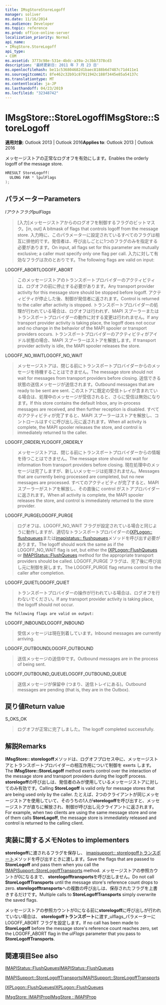 ```yaml
---
title: IMsgStoreStoreLogoff
manager: soliver
ms.date: 11/16/2014
ms.audience: Developer
ms.topic: reference
ms.prod: office-online-server
localization_priority: Normal
api_name:
- IMsgStore.StoreLogoff
api_type:
- COM
ms.assetid: 3773c98e-531e-4bdc-a39a-2c3bb7378cd3
description: '最終更新日: 2011 年 7 月 23 日'
ms.openlocfilehash: be11c536804682d1baec8188b6d7487c71d411e1
ms.sourcegitcommit: 8fe462c32b91c87911942c188f3445e85a54137c
ms.translationtype: MT
ms.contentlocale: ja-JP
ms.lasthandoff: 04/23/2019
ms.locfileid: "32348742"
---
```

# <a name="imsgstorestorelogoff"></a><span data-ttu-id="1bf1e-103">IMsgStore::StoreLogoff</span><span class="sxs-lookup"><span data-stu-id="1bf1e-103">IMsgStore::StoreLogoff</span></span>

  
  
<span data-ttu-id="1bf1e-104">**適用対象**: Outlook 2013 | Outlook 2016</span><span class="sxs-lookup"><span data-stu-id="1bf1e-104">**Applies to**: Outlook 2013 | Outlook 2016</span></span> 
  
<span data-ttu-id="1bf1e-105">メッセージストアの正常なログオフを有効にします。</span><span class="sxs-lookup"><span data-stu-id="1bf1e-105">Enables the orderly logoff of the message store.</span></span>
  
```cpp
HRESULT StoreLogoff(
  ULONG FAR * lpulFlags
);
```

## <a name="parameters"></a><span data-ttu-id="1bf1e-106">パラメーター</span><span class="sxs-lookup"><span data-stu-id="1bf1e-106">Parameters</span></span>

 <span data-ttu-id="1bf1e-107">_lアウトフラグ_</span><span class="sxs-lookup"><span data-stu-id="1bf1e-107">_lpulFlags_</span></span>
  
> <span data-ttu-id="1bf1e-108">[入力]メッセージストアからのログオフを制御するフラグのビットマスク。</span><span class="sxs-lookup"><span data-stu-id="1bf1e-108">[in, out] A bitmask of flags that controls logoff from the message store.</span></span> <span data-ttu-id="1bf1e-109">入力時に、このパラメーターに設定されているすべてのフラグは相互に排他的です。発信者は、呼び出しごとに1つのフラグのみを指定する必要があります。</span><span class="sxs-lookup"><span data-stu-id="1bf1e-109">On input, all flags set for this parameter are mutually exclusive; a caller must specify only one flag per call.</span></span> <span data-ttu-id="1bf1e-110">入力に対して有効なフラグは次のとおりです。</span><span class="sxs-lookup"><span data-stu-id="1bf1e-110">The following flags are valid on input:</span></span>
    
<span data-ttu-id="1bf1e-111">LOGOFF_ABORT</span><span class="sxs-lookup"><span data-stu-id="1bf1e-111">LOGOFF_ABORT</span></span> 
  
> <span data-ttu-id="1bf1e-112">このメッセージストアのトランスポートプロバイダーのアクティビティは、ログオフの前に停止する必要があります。</span><span class="sxs-lookup"><span data-stu-id="1bf1e-112">Any transport provider activity for this message store should be stopped before logoff.</span></span> <span data-ttu-id="1bf1e-113">アクティビティが停止した後、制御が発信者に返されます。</span><span class="sxs-lookup"><span data-stu-id="1bf1e-113">Control is returned to the caller after activity is stopped.</span></span> <span data-ttu-id="1bf1e-114">トランスポートプロバイダーの処理が行われている場合は、ログオフは行われず、MAPI スプーラーまたはトランスポートプロバイダーの動作に対する変更は行われません。</span><span class="sxs-lookup"><span data-stu-id="1bf1e-114">If any transport provider activity is taking place, the logoff does not occur and no change in the behavior of the MAPI spooler or transport providers occurs.</span></span> <span data-ttu-id="1bf1e-115">トランスポートプロバイダーのアクティビティがアイドル状態の場合、MAPI スプーラーはストアを解放します。</span><span class="sxs-lookup"><span data-stu-id="1bf1e-115">If transport provider activity is idle, the MAPI spooler releases the store.</span></span> 
    
<span data-ttu-id="1bf1e-116">LOGOFF_NO_WAIT</span><span class="sxs-lookup"><span data-stu-id="1bf1e-116">LOGOFF_NO_WAIT</span></span> 
  
> <span data-ttu-id="1bf1e-117">メッセージストアは、閉じる前にトランスポートプロバイダーからのメッセージを待機することはできません。</span><span class="sxs-lookup"><span data-stu-id="1bf1e-117">The message store should not wait for messages from transport providers before closing.</span></span> <span data-ttu-id="1bf1e-118">送信できる状態の送信メッセージが送信されます。</span><span class="sxs-lookup"><span data-stu-id="1bf1e-118">Outbound messages that are ready to be sent are sent.</span></span> <span data-ttu-id="1bf1e-119">このストアに既定の受信トレイが含まれている場合は、処理中のメッセージが受信されると、さらに受信は無効になります。</span><span class="sxs-lookup"><span data-stu-id="1bf1e-119">If this store contains the default Inbox, any in-process messages are received, and then further reception is disabled.</span></span> <span data-ttu-id="1bf1e-120">すべてのアクティビティが完了すると、MAPI スプーラーはストアを解放し、コントロールはすぐに呼び出し元に返されます。</span><span class="sxs-lookup"><span data-stu-id="1bf1e-120">When all activity is complete, the MAPI spooler releases the store, and control is immediately returned to the caller.</span></span> 
    
<span data-ttu-id="1bf1e-121">LOGOFF_ORDERLY</span><span class="sxs-lookup"><span data-stu-id="1bf1e-121">LOGOFF_ORDERLY</span></span> 
  
> <span data-ttu-id="1bf1e-122">メッセージストアは、閉じる前にトランスポートプロバイダーからの情報を待つことはできません。</span><span class="sxs-lookup"><span data-stu-id="1bf1e-122">The message store should not wait for information from transport providers before closing.</span></span> <span data-ttu-id="1bf1e-123">現在処理中のメッセージは完了しますが、新しいメッセージは処理されません。</span><span class="sxs-lookup"><span data-stu-id="1bf1e-123">Messages that are currently being processed are completed, but no new messages are processed.</span></span> <span data-ttu-id="1bf1e-124">すべてのアクティビティが完了すると、MAPI スプーラーがストアを解放し、その直後に control がストアプロバイダーに返されます。</span><span class="sxs-lookup"><span data-stu-id="1bf1e-124">When all activity is complete, the MAPI spooler releases the store, and control is immediately returned to the store provider.</span></span> 
    
<span data-ttu-id="1bf1e-125">LOGOFF_PURGE</span><span class="sxs-lookup"><span data-stu-id="1bf1e-125">LOGOFF_PURGE</span></span> 
  
> <span data-ttu-id="1bf1e-126">ログオフは、LOGOFF_NO_WAIT フラグが設定されている場合と同じように動作しますが、適切なトランスポートプロバイダーの[IXPLogon:: flushqueues](ixplogon-flushqueues.md)または[imapistatus:: flushqueues](imapistatus-flushqueues.md)メソッドを呼び出す必要があります。</span><span class="sxs-lookup"><span data-stu-id="1bf1e-126">The logoff should work the same as if the LOGOFF_NO_WAIT flag is set, but either the [IXPLogon::FlushQueues](ixplogon-flushqueues.md) or [IMAPIStatus::FlushQueues](imapistatus-flushqueues.md) method for the appropriate transport providers should be called.</span></span> <span data-ttu-id="1bf1e-127">LOGOFF_PURGE フラグは、完了後に呼び出し元に制御を戻します。</span><span class="sxs-lookup"><span data-stu-id="1bf1e-127">The LOGOFF_PURGE flag returns control to the caller after completion.</span></span> 
    
<span data-ttu-id="1bf1e-128">LOGOFF_QUIET</span><span class="sxs-lookup"><span data-stu-id="1bf1e-128">LOGOFF_QUIET</span></span> 
  
> <span data-ttu-id="1bf1e-129">トランスポートプロバイダーの操作が行われている場合は、ログオフを行わないでください。</span><span class="sxs-lookup"><span data-stu-id="1bf1e-129">If any transport provider activity is taking place, the logoff should not occur.</span></span>
    
    The following flags are valid on output:
    
<span data-ttu-id="1bf1e-130">LOGOFF_INBOUND</span><span class="sxs-lookup"><span data-stu-id="1bf1e-130">LOGOFF_INBOUND</span></span> 
  
> <span data-ttu-id="1bf1e-131">受信メッセージは現在到着しています。</span><span class="sxs-lookup"><span data-stu-id="1bf1e-131">Inbound messages are currently arriving.</span></span>
    
<span data-ttu-id="1bf1e-132">LOGOFF_OUTBOUND</span><span class="sxs-lookup"><span data-stu-id="1bf1e-132">LOGOFF_OUTBOUND</span></span> 
  
> <span data-ttu-id="1bf1e-133">送信メッセージの送信中です。</span><span class="sxs-lookup"><span data-stu-id="1bf1e-133">Outbound messages are in the process of being sent.</span></span>
    
<span data-ttu-id="1bf1e-134">LOGOFF_OUTBOUND_QUEUE</span><span class="sxs-lookup"><span data-stu-id="1bf1e-134">LOGOFF_OUTBOUND_QUEUE</span></span> 
  
> <span data-ttu-id="1bf1e-135">送信メッセージが保留中 (つまり、送信トレイにある)。</span><span class="sxs-lookup"><span data-stu-id="1bf1e-135">Outbound messages are pending (that is, they are in the Outbox).</span></span>
    
## <a name="return-value"></a><span data-ttu-id="1bf1e-136">戻り値</span><span class="sxs-lookup"><span data-stu-id="1bf1e-136">Return value</span></span>

<span data-ttu-id="1bf1e-137">S_OK</span><span class="sxs-lookup"><span data-stu-id="1bf1e-137">S_OK</span></span> 
  
> <span data-ttu-id="1bf1e-138">ログオフが正常に完了しました。</span><span class="sxs-lookup"><span data-stu-id="1bf1e-138">The logoff completed successfully.</span></span>
    
## <a name="remarks"></a><span data-ttu-id="1bf1e-139">解説</span><span class="sxs-lookup"><span data-stu-id="1bf1e-139">Remarks</span></span>

<span data-ttu-id="1bf1e-140">**IMsgStore:: storelogoff**メソッドは、ログオフプロセス中に、メッセージストアとトランスポートプロバイダーの相互作用について制御を exerts します。</span><span class="sxs-lookup"><span data-stu-id="1bf1e-140">The **IMsgStore::StoreLogoff** method exerts control over the interaction of the message store and transport providers during the logoff process.</span></span> <span data-ttu-id="1bf1e-141">**storelogoff**の呼び出しは、発信者のみが使用しているメッセージストアに対してのみ有効です。</span><span class="sxs-lookup"><span data-stu-id="1bf1e-141">Calling **StoreLogoff** is valid only for message stores that are being used only by the caller.</span></span> <span data-ttu-id="1bf1e-142">たとえば、2つのクライアントが同じメッセージストアを使用していて、そのうちの1人が**storelogoff**を呼び出すと、メッセージストアが直ちに解放され、制御が呼び出し元クライアントに返されます。</span><span class="sxs-lookup"><span data-stu-id="1bf1e-142">For example, when two clients are using the same message store and one of them calls **StoreLogoff**, the message store is immediately released and control is returned to the calling client.</span></span>
  
## <a name="notes-to-implementers"></a><span data-ttu-id="1bf1e-143">実装に関するメモ</span><span class="sxs-lookup"><span data-stu-id="1bf1e-143">Notes to implementers</span></span>

<span data-ttu-id="1bf1e-144">**storelogoff**に渡されるフラグを保存し、 [imapisupport:: storelogoffトランスポート](imapisupport-storelogofftransports.md)メソッドを呼び出すときに渡します。</span><span class="sxs-lookup"><span data-stu-id="1bf1e-144">Save the flags that are passed to **StoreLogoff** and pass them when you call the [IMAPISupport::StoreLogoffTransports](imapisupport-storelogofftransports.md) method.</span></span> <span data-ttu-id="1bf1e-145">メッセージストアの参照カウントが0になるまで、 **storelogofftransports**を呼び出しません。</span><span class="sxs-lookup"><span data-stu-id="1bf1e-145">Do not call **StoreLogoffTransports** until the message store's reference count drops to zero.</span></span> <span data-ttu-id="1bf1e-146">**storelogofftransports**への複数の呼び出しは、保存されたフラグを上書きするだけです。</span><span class="sxs-lookup"><span data-stu-id="1bf1e-146">Multiple calls to **StoreLogoffTransports** simply overwrite the saved flags.</span></span> 
  
<span data-ttu-id="1bf1e-147">メッセージストアの参照カウントが0になる前に**storelogoff**に呼び出しが行われていない場合は、 **storelogoffトランスポート**に渡す_ulflags_パラメーターに LOGOFF_ABORT フラグを設定します。</span><span class="sxs-lookup"><span data-stu-id="1bf1e-147">If no call has been made to **StoreLogoff** before the message store's reference count reaches zero, set the LOGOFF_ABORT flag in the  _ulFlags_ parameter that you pass to **StoreLogoffTransports**.</span></span>
  
## <a name="see-also"></a><span data-ttu-id="1bf1e-148">関連項目</span><span class="sxs-lookup"><span data-stu-id="1bf1e-148">See also</span></span>



[<span data-ttu-id="1bf1e-149">IMAPIStatus::FlushQueues</span><span class="sxs-lookup"><span data-stu-id="1bf1e-149">IMAPIStatus::FlushQueues</span></span>](imapistatus-flushqueues.md)
  
[<span data-ttu-id="1bf1e-150">IMAPISupport::StoreLogoffTransports</span><span class="sxs-lookup"><span data-stu-id="1bf1e-150">IMAPISupport::StoreLogoffTransports</span></span>](imapisupport-storelogofftransports.md)
  
[<span data-ttu-id="1bf1e-151">IXPLogon::FlushQueues</span><span class="sxs-lookup"><span data-stu-id="1bf1e-151">IXPLogon::FlushQueues</span></span>](ixplogon-flushqueues.md)
  
[<span data-ttu-id="1bf1e-152">IMsgStore: IMAPIProp</span><span class="sxs-lookup"><span data-stu-id="1bf1e-152">IMsgStore : IMAPIProp</span></span>](imsgstoreimapiprop.md)

